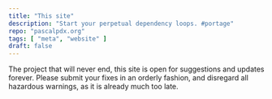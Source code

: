 ```yaml
---
title: "This site"
description: "Start your perpetual dependency loops. #portage"
repo: "pascalpdx.org"
tags: [ "meta", "website" ]
draft: false
---
```


The project that will never end, this site is open for suggestions and updates forever. Please submit your fixes in an orderly fashion, and disregard all hazardous warnings, as it is already much too late.
